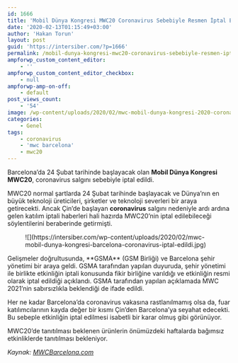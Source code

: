 ```yaml
---
id: 1666
title: 'Mobil Dünya Kongresi MWC20 Coronavirus Sebebiyle Resmen İptal Edildi'
date: '2020-02-13T01:15:49+03:00'
author: 'Hakan Torun'
layout: post
guid: 'https://intersiber.com/?p=1666'
permalink: /mobil-dunya-kongresi-mwc20-coronavirus-sebebiyle-resmen-iptal-edildi/
ampforwp_custom_content_editor:
    - ''
ampforwp_custom_content_editor_checkbox:
    - null
ampforwp-amp-on-off:
    - default
post_views_count:
    - '54'
image: /wp-content/uploads/2020/02/mwc-mobil-dunya-kongresi-2020-coronavirus-sebebiyle-iptal-edildi.jpeg
categories:
    - Genel
tags:
    - coronavirus
    - 'mwc barcelona'
    - mwc20
---
```


Barcelona’da 24 Şubat tarihinde başlayacak olan **Mobil Dünya Kongresi MWC20**, coronavirus salgını sebebiyle iptal edildi.

MWC20 normal şartlarda 24 Şubat tarihinde başlayacak ve Dünya’nın en büyük teknoloji üreticileri, şirketler ve teknoloji severleri bir araya getirecekti. Ancak Çin’de başlayan **coronavirus** salgını nedeniyle ardı ardına gelen katılım iptali haberleri hali hazırda MWC20’nin iptal edilebileceği söylentilerini beraberinde getirmişti.

<figure class="wp-block-image size-large">![](https://intersiber.com/wp-content/uploads/2020/02/mwc-mobil-dunya-kongresi-barcelona-coronavirus-iptal-edildi.jpg)</figure>Gelişmeler doğrultusunda, **GSMA** (GSM Birliği) ve Barcelona şehir yönetimi bir araya geldi. GSMA tarafından yapılan duyuruda, şehir yönetimi ile birlikte etkinliğin iptali konusunda fikir birliğine varıldığı ve etkinliğin resmi olarak iptal edildiği açıklandı. GSMA tarafından yapılan açıklamada MWC 2021’nin sabırsızlıkla beklendiği de ifade edildi.

Her ne kadar Barcelona’da coronavirus vakasına rastlanılmamış olsa da, fuar katılımcılarının kayda değer bir kısmı Çin’den Barcelona’ya seyahat edecekti. Bu sebeple etkinliğin iptal edilmesi isabetli bir karar olmuş gibi görünüyor.

MWC20’de tanıtılması beklenen ürünlerin önümüzdeki haftalarda bağımsız etkinliklerde tanıtılması bekleniyor.

*Kaynak: [MWCBarcelona.com](https://www.mwcbarcelona.com/attend/safety-security/gsma-statement-on-mwc-2020/)*